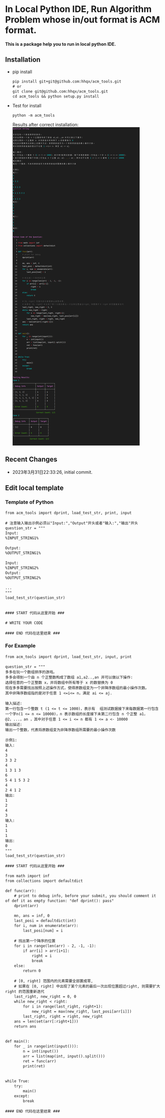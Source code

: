 # In Local Python IDE, Run Algorithm Problem whose in/out format is ACM format.

**This is a package help you to run in local python IDE.**



## Installation

- pip install
    ```shell
    pip install git+git@github.com:hhqx/acm_tools.git
    # or
    git clone git@github.com:hhqx/acm_tools.git
    cd acm_tools && python setup.py install
    ```
- Test for install
    ```shell
    python -m acm_tools
    ```
    Results after correct installation:
    ![img.png](src/img.png)

## Recent Changes

- 2023年3月31日22:33:26, initial commit.
  

## Edit local template

### Template of Python

```python3
from acm_tools import dprint, load_test_str, print, input

# 注意输入输出示例必须以"Input:","Output"开头或者"输入:","输出"开头
question_str = """
Input:
%INPUT_STRING1%

Output:
%OUTPUT_STRING1%

Input:
%INPUT_STRING2%
Output:
%OUTPUT_STRING2%

...
"""
load_test_str(question_str)


#### START 代码从这里开始 ###

# WRITE YOUR CODE 

#### END 代码在这里结束 ###
```

### For Example
```python3
from acm_tools import dprint, load_test_str, input, print

question_str = """
多多在玩一个数组排序的游戏。
多多会得到一个由 n 个正整数构成了数组 a1,a2..,an 并可以做以下操作:
选择任意的一个正整数 x，并将数组中所有等于 x 的数替换为 0
现在多多需要找出按照上述操作方式，使得原数组变为一个非降序数组的最小操作次数。
其中非降序数组指的是对于任意 1 <=i<= n，满足 ai <= aj.

输入描述:
第一行包含一个整数 t (1 <= t <= 1000)，表示有  组测试数据接下来每数据第一行包含一个字n(1 <= n <= 10000)，n 表示数组的长度接下未第二行包含 n 个正整 a1，@2，...，an ，其中对于任意 1 <= i <= n 都有 1 <= a <- 10000
输出描述:
输出一个整数，代表将原数组变为非降序数组所需要的最小操作次数

示例1:
输入:
4
3
3 3 2
4
1 3 1 3
6
5 4 1 5 3 2
4
2 4 1 2
输出:
1
2
4
3
输入:
1
1
1
输出:
0
"""
load_test_str(question_str)

#### START 代码从这里开始 ###

from math import inf
from collections import defaultdict

def func(arr):
    # print to debug info, before your submit, you should comment it of def it as empty function: "def dprint(): pass"
    dprint(arr)

    mn, ans = inf, 0
    last_posi = defaultdict(int)
    for i, num in enumerate(arr):
        last_posi[num] = i

    # 找出第一个降序的位置
    for i in range(len(arr) - 2, -1, -1):
        if arr[i] > arr[i+1]:
            right = i
            break
    else:
        return 0

    # [0, right] 范围内的元素需要全部置成零,
    # 如果在 [0, right] 中出现了某个元素的最后一次出现位置超过right, 则需要扩大 right 的范围重新迭代
    last_right, new_right = 0, 0
    while new_right < right:
        for i in range(last_right, right+1):
            new_right = max(new_right, last_posi[arr[i]])
        last_right, right = right, new_right
    ans = len(set(arr[:right+1]))
    return ans


def main():
    for _ in range(int(input())):
        n = int(input())
        arr = list(map(int, input().split()))
        ret = func(arr)
        print(ret)


while True:
    try:
        main()
    except:
        break

#### END 代码在这里结束 ###

```

  



